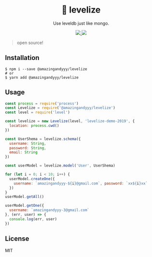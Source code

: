 <h1 align="center">
🎁 levelize
</h1>
<p align="center">
Use leveldb just like mongo.
</p>

<p align="center">
   <a href="https://github.com/amazingandyyy/levelize/blob/master/LICENSE">
      <img src="https://img.shields.io/badge/License-MIT-green.svg" />
   </a>
   <a href="https://circleci.com/gh/amazingandyyy/levelize">
      <img src="https://circleci.com/gh/amazingandyyy/levelize.svg?style=svg" />
   </a>
</p>

> open source!


## Installation

```shell
$ npm i --save @amazingandyyy/levelize
# or
$ yarn add @amazingandyyy/levelize
```

## Usage

```javascript
const process = require('process')
const Levelize = require('@amazingandyyy/levelize')
const level = require('level')

const levelize = new Levelize(level, 'levelize-demo-2019', {
  location: process.cwd()
})

const UserShema = levelize.schema({
  username: String,
  password: String,
  email: String
})

const userModel = levelize.model('User', UserShema)

for (let i = 0; i < 10; i++) {
  userModel.createOne({
    username: `amazingandyyy-${i}@gmail.com`, password: `xx${i}xx`
  })
}
userModel.getAll()

userModel.getOne({
  username: `amazingandyyy-3@gmail.com`
}, (err, user) => {
  console.log(err, user)
})

```

## License

MIT
